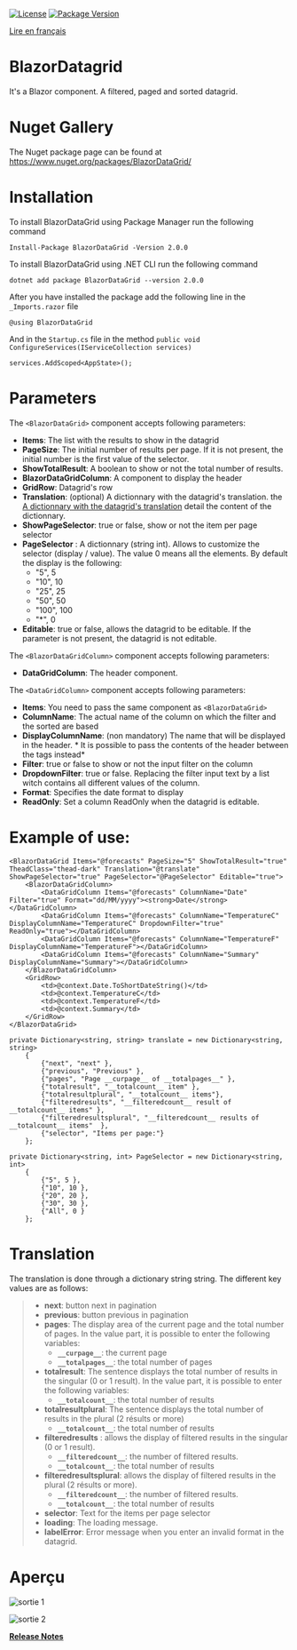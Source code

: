 [![License](https://img.shields.io/github/license/BlazorExtensions/Storage.svg?longCache=true&style=flat-square)](https://github.com/niou128/BlazorComponent/blob/master/LICENSE)
[![Package Version](https://img.shields.io/badge/nuget-v2.0.0-blue.svg?longCache=true&style=flat-square)](https://www.nuget.org/packages/BlazorDataGrid/)

[Lire en français](https://github.com/niou128/BlazorComponent/blob/master/README.md)

# BlazorDatagrid

It's a Blazor component. A filtered, paged and sorted datagrid.

# Nuget Gallery
The Nuget package page can be found at https://www.nuget.org/packages/BlazorDataGrid/

# Installation

To install BlazorDataGrid using Package Manager run the following command
```
Install-Package BlazorDataGrid -Version 2.0.0
```
To install BlazorDataGrid using .NET CLI run the following command
```
dotnet add package BlazorDataGrid --version 2.0.0
```

After you have installed the package add the following line in the ```_Imports.razor``` file
```
@using BlazorDataGrid
```

And in the ```Startup.cs``` file in the method ```public void ConfigureServices(IServiceCollection services)```
```
services.AddScoped<AppState>();
```

# Parameters

The  ```<BlazorDataGrid>``` component accepts following parameters:
-	**Items**: The list with the results to show in the datagrid
-	**PageSize**: The initial number of results per page. If it is not present, the initial number is the first value of the selector.
-   **ShowTotalResult**: A boolean to show or not the total number of results.
-	**BlazorDataGridColumn**: A component to display the header
-	**GridRow**: Datagrid's row
- **Translation**: (optional) A dictionnary with the datagrid's translation. the [A dictionnary with the datagrid's translation](#Translation) detail the content of the dictionnary.
- **ShowPageSelector**: true or false, show or not the item per page selector
- **PageSelector** : A dictionnary (string int). Allows to customize the selector (display / value). The value 0 means all the elements. By default the display is the following:
    - "5", 5
    - "10", 10
    - "25", 25
    - "50", 50
    - "100", 100
    - "*", 0
- **Editable**: true or false, allows the datagrid to be editable. If the parameter is not present, the datagrid is not editable.

The ```<BlazorDataGridColumn>``` component accepts following parameters:
-	**DataGridColumn**: The header component.

The ```<DataGridColumn>``` component accepts following parameters:
-	**Items**: You need to pass the same component as ```<BlazorDataGrid>```
-	**ColumnName**: The actual name of the column on which the filter and the sorted are based
-	**DisplayColumnName**: (non mandatory) The name that will be displayed in the header. *
It is possible to pass the contents of the header between the tags instead*
-	**Filter**: true or false to show or not the input filter on the column
- **DropdownFilter**: true or false. Replacing the filter input text by a list witch contains all different values of the column.
- **Format**: Specifies the date format to display
- **ReadOnly**: Set a column ReadOnly when the datagrid is editable.


# Example of use:

```
<BlazorDataGrid Items="@forecasts" PageSize="5" ShowTotalResult="true" TheadClass="thead-dark" Translation="@translate" ShowPageSelector="true" PageSelector="@PageSelector" Editable="true">
    <BlazorDataGridColumn>
        <DataGridColumn Items="@forecasts" ColumnName="Date" Filter="true" Format="dd/MM/yyyy"><strong>Date</strong></DataGridColumn>
        <DataGridColumn Items="@forecasts" ColumnName="TemperatureC" DisplayColumnName="TemperatureC" DropdownFilter="true" ReadOnly="true"></DataGridColumn>
        <DataGridColumn Items="@forecasts" ColumnName="TemperatureF" DisplayColumnName="TemperatureF"></DataGridColumn>
        <DataGridColumn Items="@forecasts" ColumnName="Summary" DisplayColumnName="Summary"></DataGridColumn>
    </BlazorDataGridColumn>
    <GridRow>
        <td>@context.Date.ToShortDateString()</td>
        <td>@context.TemperatureC</td>
        <td>@context.TemperatureF</td>
        <td>@context.Summary</td>
    </GridRow>
</BlazorDataGrid>

private Dictionary<string, string> translate = new Dictionary<string, string>
    {
        {"next", "next" },
        {"previous", "Previous" },
        {"pages", "Page __curpage__ of __totalpages__" },
        {"totalresult", "__totalcount__ item" },
        {"totalresultplural", "__totalcount__ items"},
        {"filteredresults", "__filteredcount__ result of __totalcount__ items" },
        {"filteredresultsplural", "__filteredcount__ results of __totalcount__ items"  },
        {"selector", "Items per page:"}
    };

private Dictionary<string, int> PageSelector = new Dictionary<string, int>
    {
        {"5", 5 },
        {"10", 10 },
        {"20", 20 },
        {"30", 30 },
        {"All", 0 }
    };    
```

# Translation
The translation is done through a dictionary string string.
The different key values ​​are as follows: 
> - **next**: button next in pagination
> - **previous**: button previous in pagination
> - **pages**: The display area of ​​the current page and the total number of pages. 
In the value part, it is possible to enter the following variables:
>   - **```__curpage__```**: the current page
>   - **```__totalpages__```**: the total number of pages
> - **totalresult**: The sentence displays the total number of results in the singular (0 or 1 result). In the value part, it is possible to enter the following variables: 
>   - **```__totalcount__```**: the total number of results
> - **totalresultplural**: The sentence displays the total number of results in the plural (2 résults or more)
>   - **```__totalcount__```**: the total number of results
> - **filteredresults** : allows the display of filtered results in the singular (0 or 1 result).
>   - **```__filteredcount__```**: the number of filtered results.
>   - **```__totalcount__```**: the total number of results
> - **filteredresultsplural**: allows the display of filtered results in the plural (2 résults or more).
>   - **```__filteredcount__```**: the number of filtered results.
>   - **```__totalcount__```**: the total number of results
> - **selector**: Text for the items per page selector
> - **loading**: The loading message.
> - **labelError**: Error message when you enter an invalid format in the datagrid.

# Aperçu
![sortie 1](https://github.com/niou128/BlazorComponent/blob/master/BlazorDataGrid/content/output1.png)

![sortie 2](https://github.com/niou128/BlazorComponent/blob/master/BlazorDataGrid/content/output2.png)

**[Release Notes](https://github.com/niou128/BlazorComponent/blob/master/RELEASE_NOTE.en.md)** 
